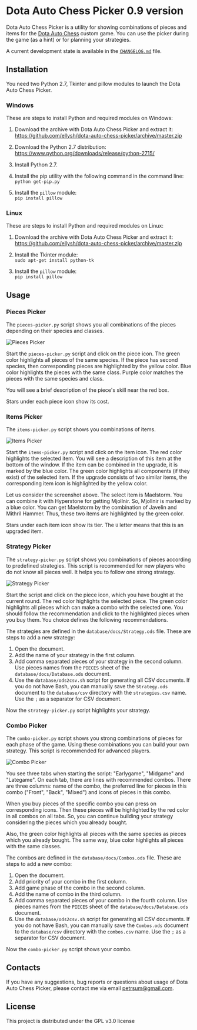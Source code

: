 # Dota Auto Chess Picker 0.9 version

Dota Auto Chess Picker is a utility for showing combinations of pieces and items for the [Dota Auto Chess](https://steamcommunity.com/sharedfiles/filedetails/?id=1613886175) custom game. You can use the picker during the game (as a hint) or for planning your strategies.

A current development state is available in the [`CHANGELOG.md`](CHANGELOG.md) file.

## Installation

You need two Python 2.7, Tkinter and pillow modules to launch the Dota Auto Chess Picker.

### Windows

These are steps to install Python and required modules on Windows:

1. Download the archive with Dota Auto Chess Picker and extract it:<br/>
https://github.com/ellysh/dota-auto-chess-picker/archive/master.zip

2. Download the Python 2.7 distribution:<br/>
https://www.python.org/downloads/release/python-2715/

3. Install Python 2.7.

4. Install the pip utility with the following command in the command line:<br/>
`python get-pip.py`

5. Install the `pillow` module:<br/>
`pip install pillow`

### Linux

These are steps to install Python and required modules on Linux:

1. Download the archive with Dota Auto Chess Picker and extract it:<br/>
https://github.com/ellysh/dota-auto-chess-picker/archive/master.zip

2. Install the Tkinter module:<br/>
`sudo apt-get install python-tk`

3. Install the `pillow` module:<br/>
`pip install pillow`

## Usage

### Pieces Picker

The `pieces-picker.py` script shows you all combinations of the pieces depending on their species and classes.

![Pieces Picker](images/readme/pieces-picker-window.png)

Start the `pieces-picker.py` script and click on the piece icon. The green color highlights all pieces of the same species. If the piece has second species, then corresponding pieces are highlighted by the yellow color. Blue color highlights the pieces with the same class. Purple color matches the pieces with the same species and class.

You will see a brief description of the piece's skill near the red box.

Stars under each piece icon show its cost.

### Items Picker

The `items-picker.py` script shows you combinations of items.

![Items Picker](images/readme/items-picker-window.png)

Start the `items-picker.py` script and click on the item icon. The red color highlights the selected item. You will see a description of this item at the bottom of the window. If the item can be combined in the upgrade, it is marked by the blue color. The green color highlights all components (if they exist) of the selected item. If the upgrade consists of two similar items, the corresponding item icon is highlighted by the yellow color.

Let us consider the screenshot above. The select item is Maelstorm. You can combine it with Hyperstone for getting Mjollnir. So, Mjollnir is marked by a blue color. You can get Maelstorm by the combination of Javelin and Mithril Hammer. Thus, these two items are highlighted by the green color.

Stars under each item icon show its tier. The `U` letter means that this is an upgraded item.

### Strategy Picker

The `strategy-picker.py` script shows you combinations of pieces according to predefined strategies. This script is recommended for new players who do not know all pieces well. It helps you to follow one strong strategy.

![Strategy Picker](images/readme/strategy-picker-window.png)

Start the script and click on the piece icon, which you have bought at the current round. The red color highlights the selected piece. The green color highlights all pieces which can make a combo with the selected one. You should follow the recommendation and click to the highlighted pieces when you buy them. You choice defines the following recommendations.

The strategies are defined in the `database/docs/Strategy.ods` file. These are steps to add a new strategy:

1. Open the document.
2. Add the name of your strategy in the first column.
3. Add comma separated pieces of your strategy in the second column. Use pieces names from the `PIECES` sheet of the `database/docs/Database.ods` document.
4. Use the `database/ods2csv.sh` script for generating all CSV documents. If you do not have Bash, you can manually save the `Strategy.ods` document to the `database/csv` directory with the `strategies.csv` name. Use the `;` as a separator for CSV document.

Now the `strategy-picker.py` script highlights your strategy.

### Combo Picker

The `combo-picker.py` script shows you strong combinations of pieces for each phase of the game. Using these combinations you can build your own strategy. This script is recommended for advanced players.

![Combo Picker](images/readme/combo-picker-window.png)

You see three tabs when starting the script: "Earlygame", "Midgame" and "Lategame". On each tab, there are lines with recommended combos. There are three columns: name of the combo, the preferred line for pieces in this combo ("Front", "Back", "Mixed") and icons of pieces in this combo.

When you buy pieces of the specific combo you can press on corresponding icons. Then these pieces will be highlighted by the red color in all combos on all tabs. So, you can continue building your strategy considering the pieces which you already bought.

Also, the green color highlights all pieces with the same species as pieces which you already bought. The same way, blue color highlights all pieces with the same classes.

The combos are defined in the `database/docs/Combos.ods` file. These are steps to add a new combo:

1. Open the document.
2. Add priority of your combo in the first column.
3. Add game phase of the combo in the second column.
4. Add the name of combo in the third column.
5. Add comma separated pieces of your combo in the fourth column. Use pieces names from the `PIECES` sheet of the `database/docs/Database.ods` document.
6. Use the `database/ods2csv.sh` script for generating all CSV documents. If you do not have Bash, you can manually save the `Combos.ods` document to the `database/csv` directory with the `combos.csv` name. Use the `;` as a separator for CSV document.

Now the `combo-picker.py` script shows your combo.

## Contacts

If you have any suggestions, bug reports or questions about usage of Dota Auto Chess Picker, please contact me via email petrsum@gmail.com.

## License

This project is distributed under the GPL v3.0 license
